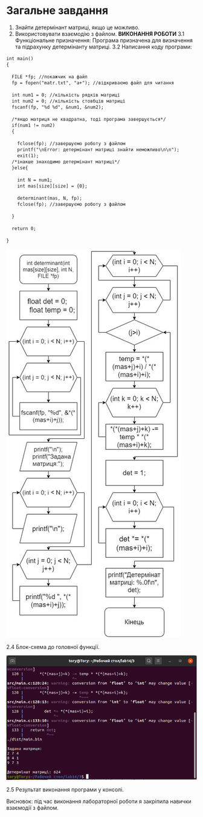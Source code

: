 # Загальне завдання

1. Знайти детермінант матриці, якщо це можливо.
2. Використовувати взаємодію з файлом.
**ВИКОНАННЯ РОБОТИ**
3.1 Функціональне призначення:
	Програма призначена для визначення та підрахунку детермінанту матриці.
3.2 Написання коду програми:
```
int main()
{

  FILE *fp; //покажчик на файл
  fp = fopen("matr.txt", "a+"); //відкриваємо файл для читання

  int num1 = 0; //кількість рядків матриці
  int num2 = 0; //кількість стовбців матриці
  fscanf(fp, "%d %d", &num1, &num2);

  /*якщо матриця не квадратна, тоді програма завершується*/
  if(num1 != num2)
  {

    fclose(fp); //завершуємо роботу з файлом
    printf("\nError: детермінант матриці знайти неможливо\n\n");
    exit(1);
  /*інакше знаходимо детермінант матриці*/
  }else{

    int N = num1;
    int mas[size][size] = {0};

    determinant(mas, N, fp);
    fclose(fp); //завершуємо роботу з файлом

  }

  return 0;

}
```
	
![](./doc/блок-схема.png)

2.4 Блок-схема до головної функції.

![](./doc/result.png)

2.5 Результат виконання програми у консолі.

Висновок: під час виконання лабораторної роботи я закріпила навички взаємодії з файлом.
